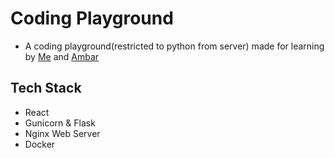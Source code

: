 # Coding Playground
- A coding playground(restricted to python from server) made for learning by [Me](https://github.com/KShivendu) and [Ambar](https://github.com/supercoww)

## Tech Stack
- React
- Gunicorn & Flask
- Nginx Web Server
- Docker